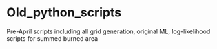 # Old_python_scripts
Pre-April scripts including all grid generation, original ML, log-likelihood scripts for summed burned area
